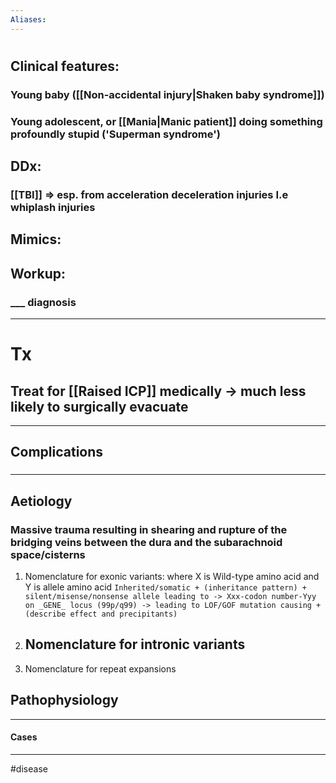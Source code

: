 ```yaml
---
Aliases:
---
```

# 
## Clinical features:
### Young baby ([[Non-accidental injury|Shaken baby syndrome]])
### Young adolescent, or [[Mania|Manic patient]] doing something profoundly stupid ('Superman syndrome')
## DDx:
### [[TBI]] => esp. from acceleration deceleration injuries I.e whiplash injuries
## Mimics:
###
## Workup:
### ___ diagnosis
---
# Tx
## Treat for [[Raised ICP]] medically -> much less likely to surgically evacuate

---
## Complications
###

---
## Aetiology
### Massive trauma resulting in shearing and rupture of the bridging veins between the dura and the subarachnoid space/cisterns
1.  Nomenclature for exonic variants: where X is Wild-type amino acid and Y is allele amino acid
	`Inherited/somatic + (inheritance pattern) + silent/misense/nonsense allele leading to -> Xxx-codon number-Yyy on _GENE_ locus (99p/q99) -> leading to LOF/GOF mutation causing + (describe effect and precipitants) `
2.  Nomenclature for intronic variants
	- 
3.  Nomenclature for repeat expansions
## Pathophysiology

---
#### Cases


---
#disease 
